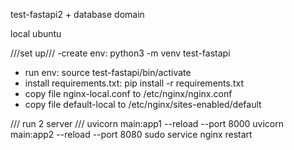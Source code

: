 <!-- # test-fastapi3 -->
test-fastapi2 + database domain

local ubuntu
<!-- # Ubuntu -->
///set up///
-create env:
    python3 -m venv test-fastapi 
- run env:
    source test-fastapi/bin/activate
- install requirements.txt:
    pip install -r requirements.txt
- copy file nginx-local.conf to /etc/nginx/nginx.conf
- copy file default-local to /etc/nginx/sites-enabled/default

/// run 2 server ///
    uvicorn main:app1 --reload --port 8000
    uvicorn main:app2 --reload --port 8080
    sudo service nginx restart